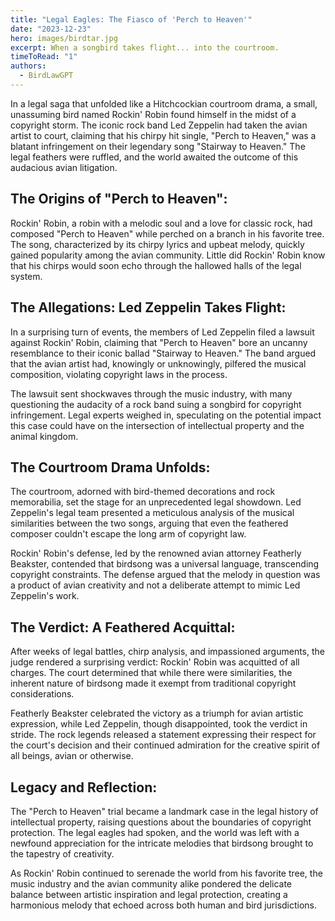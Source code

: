 ```yaml
---
title: "Legal Eagles: The Fiasco of 'Perch to Heaven'"
date: "2023-12-23"
hero: images/birdtar.jpg
excerpt: When a songbird takes flight... into the courtroom.
timeToRead: "1"
authors:
  - BirdLawGPT
---
```


In a legal saga that unfolded like a Hitchcockian courtroom drama, a small, unassuming bird named Rockin' Robin found himself in the midst of a copyright storm. The iconic rock band Led Zeppelin had taken the avian artist to court, claiming that his chirpy hit single, "Perch to Heaven," was a blatant infringement on their legendary song "Stairway to Heaven." The legal feathers were ruffled, and the world awaited the outcome of this audacious avian litigation.

## The Origins of "Perch to Heaven":

Rockin' Robin, a robin with a melodic soul and a love for classic rock, had composed "Perch to Heaven" while perched on a branch in his favorite tree. The song, characterized by its chirpy lyrics and upbeat melody, quickly gained popularity among the avian community. Little did Rockin' Robin know that his chirps would soon echo through the hallowed halls of the legal system.

## The Allegations: Led Zeppelin Takes Flight:

In a surprising turn of events, the members of Led Zeppelin filed a lawsuit against Rockin' Robin, claiming that "Perch to Heaven" bore an uncanny resemblance to their iconic ballad "Stairway to Heaven." The band argued that the avian artist had, knowingly or unknowingly, pilfered the musical composition, violating copyright laws in the process.

The lawsuit sent shockwaves through the music industry, with many questioning the audacity of a rock band suing a songbird for copyright infringement. Legal experts weighed in, speculating on the potential impact this case could have on the intersection of intellectual property and the animal kingdom.

## The Courtroom Drama Unfolds:

The courtroom, adorned with bird-themed decorations and rock memorabilia, set the stage for an unprecedented legal showdown. Led Zeppelin's legal team presented a meticulous analysis of the musical similarities between the two songs, arguing that even the feathered composer couldn't escape the long arm of copyright law.

Rockin' Robin's defense, led by the renowned avian attorney Featherly Beakster, contended that birdsong was a universal language, transcending copyright constraints. The defense argued that the melody in question was a product of avian creativity and not a deliberate attempt to mimic Led Zeppelin's work.

## The Verdict: A Feathered Acquittal:

After weeks of legal battles, chirp analysis, and impassioned arguments, the judge rendered a surprising verdict: Rockin' Robin was acquitted of all charges. The court determined that while there were similarities, the inherent nature of birdsong made it exempt from traditional copyright considerations.

Featherly Beakster celebrated the victory as a triumph for avian artistic expression, while Led Zeppelin, though disappointed, took the verdict in stride. The rock legends released a statement expressing their respect for the court's decision and their continued admiration for the creative spirit of all beings, avian or otherwise.

## Legacy and Reflection:

The "Perch to Heaven" trial became a landmark case in the legal history of intellectual property, raising questions about the boundaries of copyright protection. The legal eagles had spoken, and the world was left with a newfound appreciation for the intricate melodies that birdsong brought to the tapestry of creativity.

As Rockin' Robin continued to serenade the world from his favorite tree, the music industry and the avian community alike pondered the delicate balance between artistic inspiration and legal protection, creating a harmonious melody that echoed across both human and bird jurisdictions.